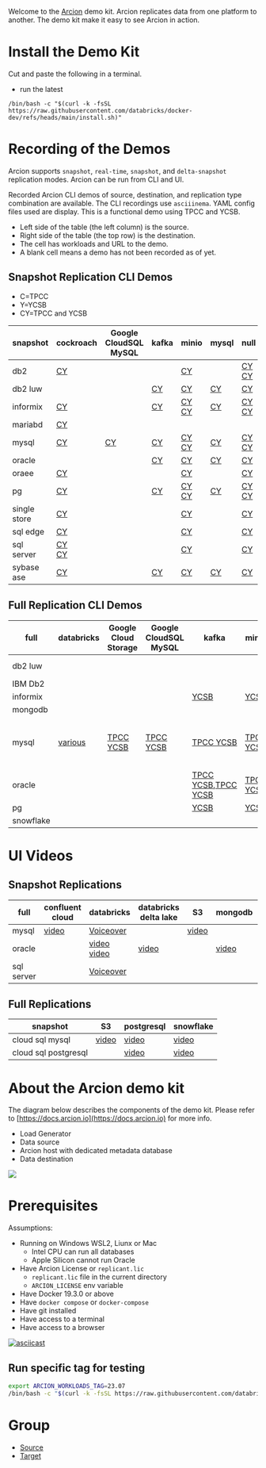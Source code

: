 Welcome to the [Arcion](http://docs.arcion.io) demo kit.
Arcion replicates data from one platform to another.
The demo kit make it easy to see Arcion in action.

# Install the Demo Kit  

Cut and paste the following in a terminal.

- run the latest
```
/bin/bash -c "$(curl -k -fsSL https://raw.githubusercontent.com/databricks/docker-dev/refs/heads/main/install.sh)"
```

# Recording of the Demos

Arcion supports `snapshot`, `real-time`, `snapshot`, and `delta-snapshot` replication modes.
Arcion can be run from CLI and UI.

Recorded Arcion CLI demos of source, destination, and replication type combination are available.
The CLI recordings use `asciiinema`.
YAML config files used are display.
This is a functional demo using TPCC and YCSB.

- Left side of the table (the left column) is the source.
- Right side of the table (the top row) is the destination.
- The cell has workloads and URL to the demo.
- A blank cell means a demo has not been recorded as of yet.
   
## Snapshot Replication CLI Demos

- C=TPCC
- Y=YCSB 
- CY=TPCC and YCSB

snapshot | cockroach | Google CloudSQL MySQL | kafka | minio | mysql | null | oracle | pg | redis stream | single store | snow flake | sql edge | sql server | yuga byte
-- | -- | -- | -- | -- | -- | -- | -- | -- | -- | -- | -- | -- | -- | --
db2 | [CY](./docs/resources/asciinema/snapshot_db2_cockroach.ascii.cast.gif) |   |   | [CY](./docs/resources/asciinema/snapshot_db2_minio.ascii.cast.gif) |   | [CY](./docs/resources/asciinema/snapshot_db2_null.ascii.cast.gif)<br />[CY](./docs/resources/asciinema/snapshot_db2_null.ascii.cast.gif) |   |   |   | [CY](./docs/resources/asciinema/snapshot_db2_s2.ascii.cast.gif) |   |   | [CY](./docs/resources/asciinema/snapshot_db2_sqlserver.ascii.cast.gif) |  
db2 luw |   |   | [CY](https://asciinema.org/a/596930) | [CY](https://asciinema.org/a/596933) | [CY](https://asciinema.org/a/596925) | [CY](https://asciinema.org/a/596934) | [CY](https://asciinema.org/a/596927) | [CY](https://asciinema.org/a/596926) | [CY](https://asciinema.org/a/596929) |   | [CY](https://asciinema.org/a/596928) |   |   |  
informix | [CY](./docs/resources/asciinema/snapshot_informix_cockroach.ascii.cast.gif) |   | [CY](https://asciinema.org/a/596949) | [CY](https://asciinema.org/a/596417)<br />[CY](./docs/resources/asciinema/snapshot_informix_minio.ascii.cast.gif) | [CY](https://asciinema.org/a/596950) | [CY](https://asciinema.org/a/596416)<br />[CY](./docs/resources/asciinema/snapshot_informix_null.ascii.cast.gif) | [CY](https://asciinema.org/a/596952) | [CY](https://asciinema.org/a/596953) | [CY](https://asciinema.org/a/596955) | [CY](./docs/resources/asciinema/snapshot_informix_s2.ascii.cast.gif) | [CY](https://asciinema.org/a/596415) |   | [CY](./docs/resources/asciinema/snapshot_informix_sqlserver.ascii.cast.gif) |  
mariabd | [CY](https://asciinema.org/a/599290) |   |   |   |   |   |   |   |   |   |   |   |   |  
mysql | [CY](./docs/resources/asciinema/snapshot_mysql_cockroach.ascii.cast.gif) | [CY](https://asciinema.org/a/597662) | [CY](https://asciinema.org/a/596940) | [CY](https://asciinema.org/a/596938)<br />[CY](./docs/resources/asciinema/snapshot_mysql_minio.ascii.cast.gif) | [CY](https://asciinema.org/a/596941) | [CY](https://asciinema.org/a/596942)<br />[CY](./docs/resources/asciinema/snapshot_mysql_null.ascii.cast.gif) | [CY](https://asciinema.org/a/596943) | [CY](https://asciinema.org/a/596937) | [CY](https://asciinema.org/a/596948) | [CY](./docs/resources/asciinema/snapshot_mysql_s2.ascii.cast.gif) | [CY](https://asciinema.org/a/M27aYd5QkOStjN80Pdqx2hBCc) |   | [CY](./docs/resources/asciinema/snapshot_mysql_sqlserver.ascii.cast.gif) |  
oracle |   |   | [CY](https://asciinema.org/a/596635) | [CY](https://asciinema.org/a/596638) | [CY](https://asciinema.org/a/596642) | [CY](https://asciinema.org/a/596643) | [CY](https://asciinema.org/a/596958) | [CY](https://asciinema.org/a/596641) | [CY](https://asciinema.org/a/596957) |   | [CY](https://asciinema.org/a/596634) |   |   | [](https://youtu.be/nKqncxWjRvM)
oraee | [CY](./docs/resources/asciinema/snapshot_oraee_cockroach.ascii.cast.gif) |   |   | [CY](./docs/resources/asciinema/snapshot_oraee_minio.ascii.cast.gif) |   | [CY](./docs/resources/asciinema/snapshot_oraee_null.ascii.cast.gif) |   |   |   | [CY](./docs/resources/asciinema/snapshot_oraee_s2.ascii.cast.gif) |   |   | [CY](./docs/resources/asciinema/snapshot_oraee_sqlserver.ascii.cast.gif) |  
pg | [CY](./docs/resources/asciinema/snapshot_pg_cockroach.ascii.cast.gif) |   | [CY](https://asciinema.org/a/596959) | [CY](https://asciinema.org/a/596960)<br />[CY](./docs/resources/asciinema/snapshot_pg_minio.ascii.cast.gif) | [CY](https://asciinema.org/a/596962) | [CY](https://asciinema.org/a/596963)<br />[CY](./docs/resources/asciinema/snapshot_pg_null.ascii.cast.gif) |   | [CY](https://asciinema.org/a/596961) |   | [CY](./docs/resources/asciinema/snapshot_pg_s2.ascii.cast.gif) | [CY](https://asciinema.org/a/596966) |   | [CY](./docs/resources/asciinema/snapshot_pg_sqlserver.ascii.cast.gif) |  
single store | [CY](./docs/resources/asciinema/snapshot_s2_cockroach.ascii.cast.gif) |   |   | [CY](./docs/resources/asciinema/snapshot_s2_minio.ascii.cast.gif) |   | [CY](./docs/resources/asciinema/snapshot_s2_null.ascii.cast.gif) |   |   |   | [CY](./docs/resources/asciinema/snapshot_s2_s2.ascii.cast.gif) |   |   | [CY](./docs/resources/asciinema/snapshot_s2_sqlserver.ascii.cast.gif) |  
sql edge | [CY](./docs/resources/asciinema/snapshot_sqledge_cockroach.ascii.cast.gif) |   |   | [CY](./docs/resources/asciinema/snapshot_sqledge_minio.ascii.cast.gif) |   | [CY](./docs/resources/asciinema/snapshot_sqledge_null.ascii.cast.gif) |   |   |   | [CY](./docs/resources/asciinema/snapshot_sqledge_s2.ascii.cast.gif) |   |   | [CY](./docs/resources/asciinema/snapshot_sqledge_sqlserver.ascii.cast.gif) |  
sql server | [CY](https://asciinema.org/a/599286)<br />[CY](./docs/resources/asciinema/snapshot_sqlserver_cockroach.ascii.cast.gif) |   |   | [CY](./docs/resources/asciinema/snapshot_sqlserver_minio.ascii.cast.gif) |   | [CY](./docs/resources/asciinema/snapshot_sqlserver_null.ascii.cast.gif) |   |   |   | [CY](./docs/resources/asciinema/snapshot_sqlserver_s2.ascii.cast.gif) |   |   | [CY](./docs/resources/asciinema/snapshot_sqlserver_sqlserver.ascii.cast.gif) |  
sybase ase | [CY](https://asciinema.org/a/599284) |   | [CY](https://asciinema.org/a/599184) | [CY](https://asciinema.org/a/599186) | [CY](https://asciinema.org/a/599187) | [CY](https://asciinema.org/a/599193) |   | [CY](https://asciinema.org/a/599192) | [CY](https://asciinema.org/a/599191) | [CY](https://asciinema.org/a/599280) |   | [CY](https://asciinema.org/a/599195) | [CY](https://asciinema.org/a/599194) | [CY](https://asciinema.org/a/599281)

## Full Replication CLI Demos

full | databricks | Google Cloud Storage | Google CloudSQL MySQL | kafka | minio | mongodb | mysql | null | oracle | pg | redis stream | singlestore | snowflake | sqlserver
-- | -- | -- | -- | -- | -- | -- | -- | -- | -- | -- | -- | -- | -- | --
db2 luw |   |   |   |   |   |   | [TPCC YCSB](https://asciinema.org/a/597115) |   | [TPCC YCSB](https://asciinema.org/a/597114) | [TPCC YCSB](https://asciinema.org/a/597116) |   |   |   |  
IBM Db2 |   |   |   |   |   |   |   |   | [various](https://youtu.be/TYXJhwjXIms) |   |   |   |   |  
informix |   |   |   | [YCSB](https://asciinema.org/a/596970) | [YCSB](https://asciinema.org/a/596971) |   | [YCSB](https://asciinema.org/a/596959) | [YCSB](https://asciinema.org/a/596973) | [YCSB](https://asciinema.org/a/46fe1mFKWyIvRhSaqEnIrGacN),[YCSB](https://asciinema.org/a/596974) | [YCSB](https://asciinema.org/a/596418),[YCSB](https://asciinema.org/a/596975) | [YCSB](https://asciinema.org/a/596977) |   | [YCSB](https://asciinema.org/a/596402) |  
mongodb |   |   |   |   |   | [](https://youtu.be/33TBVqFDuCk) |   |   |   |   |   |   |   |  
mysql | [various](https://youtu.be/ytKpvWJi3Lo) | [TPCC YCSB](https://asciinema.org/a/597274) | [TPCC YCSB](https://asciinema.org/a/597663) | [TPCC YCSB](https://asciinema.org/a/596184) | [TPCC YCSB](https://asciinema.org/a/596183) |   | [TPCC YCSB](https://asciinema.org/a/596980),[TPCC & YCSB](https://asciinema.org/a/597442),[TPCC & YCSB](https://asciinema.org/a/597443) | [TPCC YCSB](https://asciinema.org/a/596979) | [TPCC YCSB](https://asciinema.org/a/596981) | [TPCC YCSB](https://asciinema.org/a/587771) | [TPCC YCSB](https://asciinema.org/a/596982) | [various](https://youtu.be/x9_ccBjf1EQ) | [](https://asciinema.org/a/8CO7i2Ecj8jPdSh4mFOfDbm9F) |  
oracle | [](https://youtu.be/SAc7v7ZspPw) |   |   | [TPCC YCSB](https://asciinema.org/a/596653),[TPCC YCSB](https://asciinema.org/a/596984) | [TPCC YCSB](https://asciinema.org/a/596652) | [various](https://youtu.be/sK3tZmpb1YI),[](https://youtu.be/dTChAc9GpSc) | [TPCC YCSB](https://asciinema.org/a/596647) | [TPCC YCSB](https://asciinema.org/a/596644) | [various](https://youtu.be/sVhraqx095g) | [TPCC YCSB](https://asciinema.org/a/596651) |   | [various](https://youtu.be/x9_ccBjf1EQ) | [YCSB](https://asciinema.org/a/596633),[](https://youtu.be/XRAFNrhv5cI) |  
pg |   |   |   | [YCSB](https://asciinema.org/a/598279) | [YCSB](https://asciinema.org/a/598285) |   | [YCSB](https://asciinema.org/a/598277) |   | [X](https://asciinema.org/a/598282) | [YCSB](https://asciinema.org/a/598284) | [YCSB](https://asciinema.org/a/598286) |   |   | [YCSB](https://asciinema.org/a/598281)
snowflake |   |   |   |   |   |   |   |   |   |   |   |   |   | [various](https://youtu.be/8sn8KJfh9ns)

# UI Videos

## Snapshot Replications

full | confluent cloud | databricks | databricks delta lake | S3 | mongodb | postgresql | singlestore
-- | -- | -- | -- | -- | -- | -- | --
mysql | [video](https://youtu.be/ai29WIaORzM) | [Voiceover](https://youtu.be/GoGykSeENr8) |   | [video](https://www.loom.com/share/1aab4273997641c58c10dd07e572d9b3?sid=d43bde85-fb0f-478c-a45c-e9cb11dce445) |   | [video](https://www.loom.com/share/96b01cf0edf345fa973c7b510abbbd51?sid=0e209564-7b65-4992-abd3-0ab40a16b2f6) | [video](https://www.youtube.com/watch?v=9-OLoaWUzlU)
oracle |   | [video](https://youtu.be/iw0PjnxHcNY)<br />[video](https://youtu.be/Ybu1CtZ6ahk) | [video](https://youtu.be/nqPn5a0qRJI) |   | [video](https://youtu.be/8IgKtaeq5F0) | [video](https://youtu.be/4rqPe18nhpI) |  
sql server |   | [Voiceover](https://youtu.be/obouA95y_jw) |   |   |   |   |  


## Full Replications

snapshot | S3 | postgresql | snowflake
-- | -- | -- | --
cloud sql mysql | [video](https://www.loom.com/share/3c68e19695d947398073fe43ecc34c68?sid=7fb74328-ac07-4f40-9261-cf7299eedf88) | [video](https://www.loom.com/share/aa1fde90806146b88cb7fb029c6bb862?sid=dccfdc89-5578-41ed-b44d-1c917d30264c) | [video](https://www.loom.com/share/0492bc74573a47fa9f720f140f4c8add?sid=d37e9c03-eded-4a5f-ab2b-a63e6780beb0)
cloud sql postgresql |   | [video](https://www.loom.com/share/231ae18a80834fc4af3ede93d3d66f48?sid=dbbd13c3-5a4e-415c-b319-1dda5cedbcd7) | [video](https://www.loom.com/share/a25e1fe6a22a457cbaa29ea9d76ba243?sid=2d79f393-645d-4269-a8f9-6d1d6154e491)



# About the Arcion demo kit  

The diagram below describes the components of the demo kit.  Please refer to [https://docs.arcion.io](https://docs.arcion.io) for more info.

- Load Generator
- Data source
- Arcion host with dedicated metadata database
- Data destination

[![](https://mermaid.ink/img/pako:eNpNj8FqwzAQRH9F7MmF-OCrKQHXhlJwoFTpocg5bKxNYxpLYb06lJB_rxQF0j09mJkd5gKjtwQ1fDOej6r_GJyK15veo1Wv5IhRPD_veb19b8s2wVerX3aqLNdKZ_cS9jne8Dh5p9pTWIQ4i-ma6sEbU2xIUKVPHQo-7bJGzmbQptA-8Ej_LLe2pjL3giSoz7d7sqlu8tYUHS0yOZToeWRhBTPxjJONMy8pMoAcaaYB6ogW-WeAwV2jD4N4_etGqIUDrSCcLQp1E8Z5M9QHPC10_QN9k16L?type=png)](https://mermaid.live/edit#pako:eNpNj8FqwzAQRH9F7MmF-OCrKQHXhlJwoFTpocg5bKxNYxpLYb06lJB_rxQF0j09mJkd5gKjtwQ1fDOej6r_GJyK15veo1Wv5IhRPD_veb19b8s2wVerX3aqLNdKZ_cS9jne8Dh5p9pTWIQ4i-ma6sEbU2xIUKVPHQo-7bJGzmbQptA-8Ej_LLe2pjL3giSoz7d7sqlu8tYUHS0yOZToeWRhBTPxjJONMy8pMoAcaaYB6ogW-WeAwV2jD4N4_etGqIUDrSCcLQp1E8Z5M9QHPC10_QN9k16L)

# Prerequisites

Assumptions:

- Running on Windows WSL2, Liunx or Mac 
  - Intel CPU can run all databases
  - Apple Silicon cannot run Oracle 
- Have Arcion License or `replicant.lic`
  - `replicant.lic` file in the current directory 
  - `ARCION_LICENSE` env variable    
- Have Docker 19.3.0 or above
- Have `docker compose` or `docker-compose` 
- Have git installed
- Have access to a terminal
- Have access to a browser


[![asciicast](https://asciinema.org/a/587770.svg)](https://asciinema.org/a/587770)


## Run specific tag for testing

```bash
export ARCION_WORKLOADS_TAG=23.07
/bin/bash -c "$(curl -k -fsSL https://raw.githubusercontent.com/databricks/docker-dev/refs/heads/{ARCION_WORKLOADS_TAG:-main}/install.sh)"
```

# Group

- [Source](./docs/source/README.md)
- [Target](./docs/targets/README.md)

